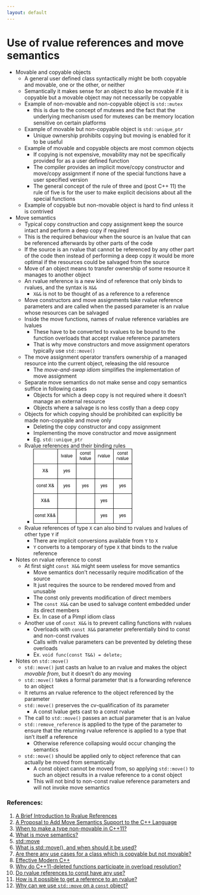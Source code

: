 ```yaml
---
layout: default
---
```

# Use of rvalue references and move semantics
- Movable and copyable objects
  - A general user defined class syntactically might be both copyable and movable, one or the other, or neither
  - Semantically it makes sense for an object to also be movable if it is copyable but a movable object may not necessarily be copyable
  - Example of non-movable and non-copyable object is `std::mutex`
    - this is due to the concept of mutexes and the fact that the underlying mechanism used for mutexes can be memory location sensitive on certain platforms
  - Example of movable but non-copyable object is `std::unique_ptr`
    - Unique ownership prohibits copying but moving is enabled for it to be useful
  - Example of movable and copyable objects are most common objects
    - If copying is not expensive, movability may not be specifically provided for as a user defined function
    - The compiler provides an implicit move/copy constructor and move/copy assignment if none of the special functions have a user specified version
    - The general concept of the rule of three and (post C++ 11) the rule of five is for the user to make explicit decisions about all the special functions
  - Example of copyable but non-movable object is hard to find unless it is contrived
- Move semantics
  - Typical copy construction and copy assignment keep the source intact and perform a deep copy if required
  - This is the required behaviour when the source is an lvalue that can be referenced afterwards by other parts of the code
  - If the source is an rvalue that cannot be referenced by any other part of the code then instead of performing a deep copy it would be more optimal if the resources could be salvaged from the source
  - Move of an object means to transfer ownership of some resource it manages to another object
  - An rvalue reference is a new kind of reference that only binds to rvalues, and the syntax is `X&&`
    - `X&&` is not to be thought of as a reference to a reference
  - Move constructors and move assignments take rvalue reference parameters and are called when the passed parameter is an rvalue whose resources can be salvaged
  - Inside the move functions, names of rvalue reference variables are lvalues
    - These have to be converted to xvalues to be bound to the function overloads that accept rvalue reference parameters
    - That is why move constructors and move assignment operators typically use `std::move()`
  - The move assignment operator transfers ownership of a managed resource into the current object, releasing the old resource
    - The _move-and-swap idiom_ simplifies the implementation of move assignment
  - Separate move semantics do not make sense and copy semantics suffice in following cases
    - Objects for which a deep copy is not required where it doesn’t manage an external resource
    - Objects where a salvage is no less costly than a deep copy
  - Objects for which copying should be prohibited can explicitly be made non-copyable and move only
    - Deleting the copy constructor and copy assignment
    - Implementing the move constructor and move assignment
    - Eg. `std::unique_ptr`
  - Rvalue references and their binding rules
    - ![image missing](./images/rval_mov_sem/rval_ref_binding_rules.drawio.png "Rvalue references and their binding rules.")
  - Rvalue references of type `X` can also bind to rvalues and lvalues of other type `Y` if
    - There are implicit conversions available from `Y` to `X`
    - `Y` converts to a temporary of type `X` that binds to the rvalue reference
- Notes on rvalue reference to const
  - At first sight `const X&&` might seem useless for move semantics
    - Move semantics don’t necessarily require modification of the source
    - It just requires the source to be rendered moved from and unusable
    - The const only prevents modification of direct members
    - The `const X&&` can be used to salvage content embedded under its direct members
    - Ex. In case of a Pimpl idiom class
  - Another use of `const X&&` is to prevent calling functions with rvalues
    - Overloads with `const X&&` parameter preferentially bind to const and non-const rvalues
    - Calls with rvalue parameters can be prevented by deleting these overloads
    - Ex. `void func(const T&&) = delete;`
- Notes on `std::move()`
  - `std::move()` just casts an lvalue to an rvalue and makes the object _movable from_, but it doesn’t do any moving
  - `std::move()` takes a formal parameter that is a forwarding reference to an object
  - It returns an rvalue reference to the object referenced by the parameter
  - `std::move()` preserves the cv-qualification of its parameter
    - A const lvalue gets cast to a const rvalue
  - The call to `std::move()` passes an actual parameter that is an lvalue
  - `std::remove_reference` is applied to the type of the parameter to ensure that the returning rvalue reference is applied to a type that isn’t itself a reference
    - Otherwise reference collapsing would occur changing the semantics
  - `std::move()` should be applied only to object reference that can actually be moved from semantically
    - A const object cannot be moved from, so applying `std::move()` to such an object results in a rvalue reference to a const object
    - This will not bind to non-const rvalue reference parameters and will not invoke move semantics


### References:

1. [A Brief Introduction to Rvalue References](https://www.artima.com/articles/a-brief-introduction-to-rvalue-references)
1. [A Proposal to Add Move Semantics Support to the C++ Language](https://www.open-std.org/jtc1/sc22/wg21/docs/papers/2002/n1377.htm)
1. [When to make a type non-movable in C++11?](https://stackoverflow.com/questions/14302834/when-to-make-a-type-non-movable-in-c11)
1. [What is move semantics?](https://stackoverflow.com/questions/3106110/what-is-move-semantics)
1. [std::move](https://en.cppreference.com/w/cpp/utility/move)
1. [What is std::move(), and when should it be used?](https://stackoverflow.com/questions/3413470/what-is-stdmove-and-when-should-it-be-used)
1. [Are there any use cases for a class which is copyable but not movable?](https://stackoverflow.com/questions/14323093/are-there-any-use-cases-for-a-class-which-is-copyable-but-not-movable)
1. [Effective Modern C++](https://moodle.ufsc.br/pluginfile.php/2377667/mod_resource/content/0/Effective_Modern_C__.pdf)
1. [Why do C++11-deleted functions participate in overload resolution?](https://stackoverflow.com/questions/14085620/why-do-c11-deleted-functions-participate-in-overload-resolution)
1. [Do rvalue references to const have any use?](https://stackoverflow.com/questions/4938875/do-rvalue-references-to-const-have-any-use)
1. [How is it possible to get a reference to an rvalue?](https://stackoverflow.com/questions/28458616/how-is-it-possible-to-get-a-reference-to-an-rvalue)
1. [Why can we use `std::move` on a `const` object?](https://stackoverflow.com/questions/28595117/why-can-we-use-stdmove-on-a-const-object)

